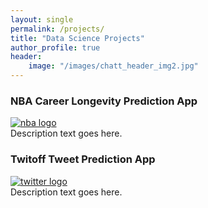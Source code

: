 ```yaml
---
layout: single
permalink: /projects/
title: "Data Science Projects"
author_profile: true
header:
    image: "/images/chatt_header_img2.jpg"
---
```


### NBA Career Longevity Prediction App
<a href="https://nba-clp.netlify.com/login">
    <img src="{{ site.url }}{{ site.baseurl }}/images/nba/nba_logo.jpg" alt="nba logo">
</a><br>
Description text goes here.

### Twitoff Tweet Prediction App
<a href="https://jldaniel77-twitoff.herokuapp.com/">
    <img src="{{ site.url }}{{ site.baseurl }}/images/twitoff/twitter_logo.jpg" alt="twitter logo">
</a><br>
Description text goes here.